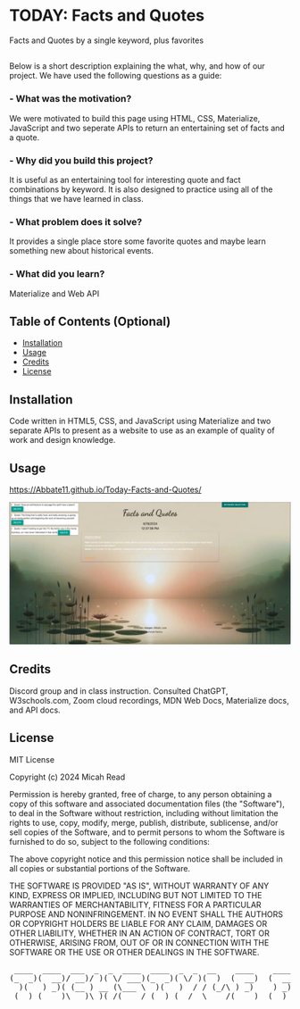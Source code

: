 # TODAY: Facts and Quotes

Facts and Quotes by a single keyword, plus favorites

## 

Below is a short description explaining the what, why, and how of our project. We have used the following questions as a guide:

### - What was the motivation?
We were motivated to build this page using HTML, CSS, Materialize, JavaScript and two seperate APIs to return an entertaining set of facts and a quote.
### - Why did you build this project?
It is useful as an entertaining tool for interesting quote and fact combinations by keyword. It is also designed to practice using all of the things that we have learned in class.
### - What problem does it solve?
It provides a single place store some favorite quotes and maybe learn something new about historical events.
### - What did you learn?
Materialize and Web API

## Table of Contents (Optional)

- [Installation](#installation)
- [Usage](#usage)
- [Credits](#credits)
- [License](#license)

## Installation

Code written in HTML5, CSS, and JavaScript using Materialize and two separate APIs to present as a website to use as an example of quality of work and design knowledge.

## Usage

https://Abbate11.github.io/Today-Facts-and-Quotes/

![Screenshot of final page](./assets/images/Screenshot.png)

## Credits

Discord group and in class instruction.
Consulted ChatGPT, W3schools.com, Zoom cloud recordings, MDN Web Docs, Materialize docs, and API docs.

## License

MIT License

Copyright (c) 2024 Micah Read

Permission is hereby granted, free of charge, to any person obtaining a copy
of this software and associated documentation files (the "Software"), to deal
in the Software without restriction, including without limitation the rights
to use, copy, modify, merge, publish, distribute, sublicense, and/or sell
copies of the Software, and to permit persons to whom the Software is
furnished to do so, subject to the following conditions:

The above copyright notice and this permission notice shall be included in all
copies or substantial portions of the Software.

THE SOFTWARE IS PROVIDED "AS IS", WITHOUT WARRANTY OF ANY KIND, EXPRESS OR
IMPLIED, INCLUDING BUT NOT LIMITED TO THE WARRANTIES OF MERCHANTABILITY,
FITNESS FOR A PARTICULAR PURPOSE AND NONINFRINGEMENT. IN NO EVENT SHALL THE
AUTHORS OR COPYRIGHT HOLDERS BE LIABLE FOR ANY CLAIM, DAMAGES OR OTHER
LIABILITY, WHETHER IN AN ACTION OF CONTRACT, TORT OR OTHERWISE, ARISING FROM,
OUT OF OR IN CONNECTION WITH THE SOFTWARE OR THE USE OR OTHER DEALINGS IN THE
SOFTWARE.


<pre>
 ____  ____  ___  _  _  ____  ____  _  _  __    ____    ____  __    ___  ____  __  ____  _  _ 
(_  _)(  __)/ __)/ )( \/ ___)(_  _)( \/ )(  )  (  __)  (  __)/ _\  / __)(_  _)/  \(  _ \( \/ )
  )(   ) _)( (__ ) __ (\___ \  )(   )  / / (_/\ ) _)    ) _)/    \( (__   )( (  O ))   / )  / 
 (__) (____)\___)\_)(_/(____/ (__) (__/  \____/(____)  (__) \_/\_/ \___) (__) \__/(__\_)(__/  
</pre>